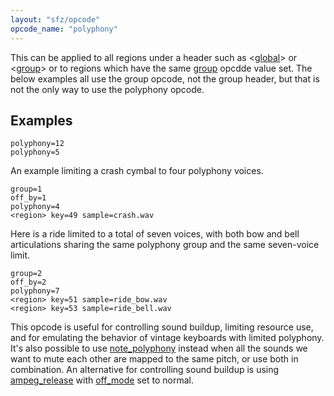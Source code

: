 ```yaml
---
layout: "sfz/opcode"
opcode_name: "polyphony"
---
```


This can be applied to all regions under a header such as
<[global](/headers/global)> or <[group](/headers/group)> or to regions
which have the same [group](/opcodes/group) opcdde value set. The
below examples all use the group opcode, not the group header, but
that is not the only way to use the polyphony opcode.

## Examples

```
polyphony=12
polyphony=5
```

An example limiting a crash cymbal to four polyphony voices.

```
group=1
off_by=1
polyphony=4
<region> key=49 sample=crash.wav
```

Here is a ride limited to a total of seven voices, with both bow and bell
articulations sharing the same polyphony group and the same seven-voice
limit.

```
group=2
off_by=2
polyphony=7
<region> key=51 sample=ride_bow.wav
<region> key=53 sample=ride_bell.wav
```

This opcode is useful for controlling sound buildup, limiting resource use,
and for emulating the behavior of vintage keyboards with limited polyphony.
It's also possible to use [note_polyphony](note_polyphony) instead when all the
sounds we want to mute each other are mapped to the same pitch, or use both in
combination. An alternative for controlling sound buildup is using
[ampeg_release](ampeg_release) with [off_mode](off_mode) set to normal.
